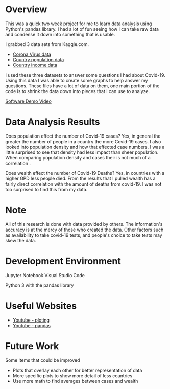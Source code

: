 # Overview

This was a quick two week project for me to learn data analysis using Python's pandas library. I had a lot of fun seeing how I can take raw data and condense it down into something that is usable.

I grabbed 3 data sets from Kaggle.com.
* [Corona Virus data](https://www.kaggle.com/imdevskp/corona-virus-report)
* [Country population data](https://www.kaggle.com/tanuprabhu/population-by-country-2020)
* [Country income data](https://www.kaggle.com/frankmollard/income-by-country)

I used these three datasets to answer some questions I had about Covid-19. Using this data I was able to create some graphs to help answer my questions. These files have a lot of data on them, one main portion of the code is to shrink the data down into pieces that I can use to analyze. 


[Software Demo Video](https://youtu.be/CLQNLkcyg8g)

# Data Analysis Results

Does population effect the number of Covid-19 cases?
Yes, in general the greater the number of people in a country the more Covid-19 cases. I also looked into population density and how that effected case numbers. I was a little surprised to see that density had less impact than sheer population. When comparing population density and cases their is not much of a correlation . 

Does wealth effect the number of Covid-19 Deaths?
Yes, in countries with a higher GPD less people died. From the results that I pulled wealth has a fairly direct correlation  with the amount of deaths from covid-19. I was not too surprised  to find this from my data.

# Note
All of this research is done with data provided by others. The information's accuracy is at the mercy of those who created the data. Other factors such as availability to take covid-19 tests, and people's choice to take tests may skew the data. 

# Development Environment

Jupyter Notebook
Visual Studio Code

Python 3 with the pandas library

# Useful Websites

* [Youtube - ploting](https://www.youtube.com/watch?v=a9UrKTVEeZA)
* [Youtube - pandas](https://www.youtube.com/watch?v=vmEHCJofslg&list=PLHfziVnBCsVDLr_Ss7jMlHbBznPmpWxH5&index=18)

# Future Work
Some items that could be improved
* Plots that overlay each other for better representation of data
* More specific plots to show more detail of less countries
* Use more math to find averages between cases and wealth
